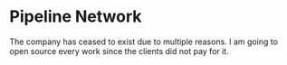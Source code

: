 # Pipeline Network

The company has ceased to exist due to multiple reasons. I am going to open source every work since the clients did not pay for it.
